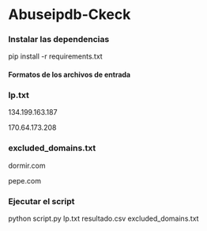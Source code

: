 # Abuseipdb-Ckeck 

### Instalar las dependencias
pip install -r requirements.txt

#### Formatos de los archivos de entrada

### Ip.txt

134.199.163.187

170.64.173.208

### excluded_domains.txt
dormir.com

pepe.com

### Ejecutar el script
python script.py Ip.txt resultado.csv excluded_domains.txt 


